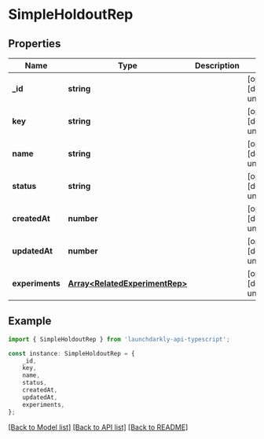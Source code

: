 # SimpleHoldoutRep


## Properties

Name | Type | Description | Notes
------------ | ------------- | ------------- | -------------
**_id** | **string** |  | [optional] [default to undefined]
**key** | **string** |  | [optional] [default to undefined]
**name** | **string** |  | [optional] [default to undefined]
**status** | **string** |  | [optional] [default to undefined]
**createdAt** | **number** |  | [optional] [default to undefined]
**updatedAt** | **number** |  | [optional] [default to undefined]
**experiments** | [**Array&lt;RelatedExperimentRep&gt;**](RelatedExperimentRep.md) |  | [optional] [default to undefined]

## Example

```typescript
import { SimpleHoldoutRep } from 'launchdarkly-api-typescript';

const instance: SimpleHoldoutRep = {
    _id,
    key,
    name,
    status,
    createdAt,
    updatedAt,
    experiments,
};
```

[[Back to Model list]](../README.md#documentation-for-models) [[Back to API list]](../README.md#documentation-for-api-endpoints) [[Back to README]](../README.md)
